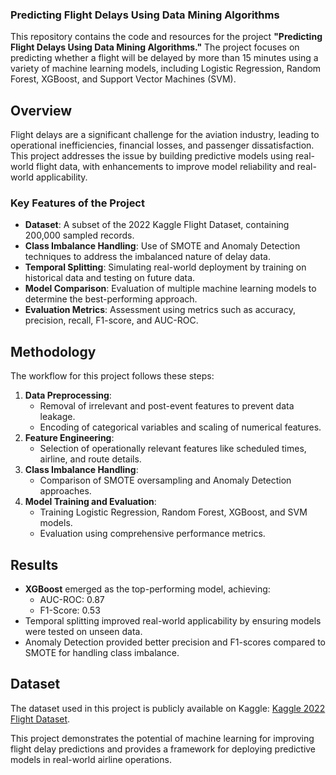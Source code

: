 ### Predicting Flight Delays Using Data Mining Algorithms

This repository contains the code and resources for the project **"Predicting Flight Delays Using Data Mining Algorithms."** The project focuses on predicting whether a flight will be delayed by more than 15 minutes using a variety of machine learning models, including Logistic Regression, Random Forest, XGBoost, and Support Vector Machines (SVM).

## Overview

Flight delays are a significant challenge for the aviation industry, leading to operational inefficiencies, financial losses, and passenger dissatisfaction. This project addresses the issue by building predictive models using real-world flight data, with enhancements to improve model reliability and real-world applicability.

### Key Features of the Project

- **Dataset**: A subset of the 2022 Kaggle Flight Dataset, containing 200,000 sampled records.
- **Class Imbalance Handling**: Use of SMOTE and Anomaly Detection techniques to address the imbalanced nature of delay data.
- **Temporal Splitting**: Simulating real-world deployment by training on historical data and testing on future data.
- **Model Comparison**: Evaluation of multiple machine learning models to determine the best-performing approach.
- **Evaluation Metrics**: Assessment using metrics such as accuracy, precision, recall, F1-score, and AUC-ROC.

## Methodology

The workflow for this project follows these steps:

1. **Data Preprocessing**:
   - Removal of irrelevant and post-event features to prevent data leakage.
   - Encoding of categorical variables and scaling of numerical features.
2. **Feature Engineering**:
   - Selection of operationally relevant features like scheduled times, airline, and route details.
3. **Class Imbalance Handling**:
   - Comparison of SMOTE oversampling and Anomaly Detection approaches.
4. **Model Training and Evaluation**:
   - Training Logistic Regression, Random Forest, XGBoost, and SVM models.
   - Evaluation using comprehensive performance metrics.

## Results

- **XGBoost** emerged as the top-performing model, achieving:
  - AUC-ROC: 0.87
  - F1-Score: 0.53
- Temporal splitting improved real-world applicability by ensuring models were tested on unseen data.
- Anomaly Detection provided better precision and F1-scores compared to SMOTE for handling class imbalance.


## Dataset

The dataset used in this project is publicly available on Kaggle:
[Kaggle 2022 Flight Dataset](https://www.kaggle.com/code/robikscube/flight-delay-exploratory-data-analysis-twitch).


This project demonstrates the potential of machine learning for improving flight delay predictions and provides a framework for deploying predictive models in real-world airline operations. 
